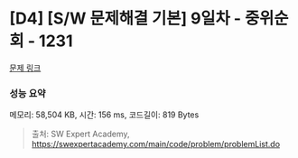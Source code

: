 # [D4] [S/W 문제해결 기본] 9일차 - 중위순회 - 1231 

[문제 링크](https://swexpertacademy.com/main/code/problem/problemDetail.do?contestProbId=AV140YnqAIECFAYD) 

### 성능 요약

메모리: 58,504 KB, 시간: 156 ms, 코드길이: 819 Bytes



> 출처: SW Expert Academy, https://swexpertacademy.com/main/code/problem/problemList.do